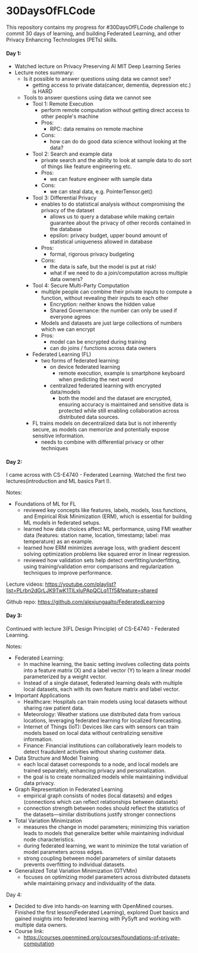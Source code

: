 # 30DaysOfFLCode


This repository contains my progress for #30DaysOfFLCode challenge to commit 30 days of learning, and building Federated Learning, and other Privacy Enhancing Technologies (PETs) skills.


#### Day 1:

- Watched lecture on Privacy Preserving AI MIT Deep Learning Series
- Lecture notes summary:
	- Is it possible to answer questions using data we cannot see?
		- getting access to private data(cancer, dementia, depression etc.) is HARD 
	- Tools to answer questions using data we cannot see
		- Tool 1: Remote Execution
			- perform remote computation without getting direct access to other people's machine
			- Pros:
				- RPC: data remains on remote machine
			- Cons:
				- how can do do good data science without looking at the data?
		- Tool 2: Search and example data 
			- private search and the ability to look at sample data to do sort of things like feature engineering etc.
			- Pros:
				- we can feature engineer with sample data
			- Cons:
				- we can steal data, e.g. PointerTensor.get()
		- Tool 3: Differential Privacy
			- enables to do statistical analysis without compromising the privacy of the dataset
				- allows us to query a database while making certain guarantee about the privacy of other records contained in the database
				- epsilon: privacy budget, upper bound amount of statistical uniqueness allowed in database 
			- Pros:
				- formal, rigorous privacy budgeting
			- Cons:
				- the data is safe, but the model is put at risk!
				- what if we need to do a join/computation across multiple data owners?
		- Tool 4: Secure Multi-Party Computation
			- multiple people can combine their private inputs to compute a function, without revealing their inputs to each other
				- Encryption: neither knows the hidden value
				- Shared Governance: the number can only be used if everyone agrees
			- Models and datasets are just large collections of numbers which we can encrypt
			- Pros:
				- model can be encrypted during training
				- can do joins / functions across data owners
		- Federated Learning (FL)
			- two forms of federated learning:
				- on device federated learning
					- remote execution, example is smartphone keyboard when predicting the next word
				-  centralized federated learning with encrypted data/models
					- both the model and the dataset are encrypted, ensuring accuracy is maintained and sensitive data is protected while still enabling collaboration across distributed data sources.
      - FL trains models on decentralized data but is not inherently secure, as models can memorize and potentially expose sensitive information.
          - needs to combine with differential privacy or other techniques
       
#### Day 2:

I came across with CS-E4740 - Federated Learning. Watched the first two lectures(introduction and ML basics Part I). 

Notes:
- Foundations of ML for FL
	- reviewed key concepts like features, labels, models, loss functions, and Empirical Risk Minimization (ERM), which is essential for building ML models in federated setups.
	- learned how data choices affect ML performance, using FMI weather data (features: station name, location, timestamp; label: max temperature) as an example.
	- learned how ERM minimizes average loss, with gradient descent solving optimization problems like squared error in linear regression.
	- reviewed how validation sets help detect overfitting/underfitting, using training/validation error comparisons and regularization techniques to improve performance.

Lecture videos: https://youtube.com/playlist?list=PLrbn2dGrLJK9TwK1TILxluPApQCLq1Tf5&feature=shared

Github repo: https://github.com/alexjungaalto/FederatedLearning


#### Day 3:

Continued with lecture 3(FL Design Principle) of CS-E4740 - Federated Learning.

Notes:

- Federated Learning:
	- In machine learning, the basic setting involves collecting data points into a feature matrix (X) and a label vector (Y) to learn a linear model parameterized by a weight vector.
 	- Instead of a single dataset, federated learning deals with multiple local datasets, each with its own feature matrix and label vector.
- Important Applications
	- Healthcare: Hospitals can train models using local datasets without sharing raw patient data.
	- Meteorology: Weather stations use distributed data from various locations, leveraging federated learning for localized forecasting.
	- Internet of Things (IoT): Devices like cars with sensors can train models based on local data without centralizing sensitive information.
	- Finance: Financial institutions can collaboratively learn models to detect fraudulent activities without sharing customer data.
- Data Structure and Model Training
	- each local dataset corresponds to a node, and local models are trained separately, enhancing privacy and personalization.
 	- the goal is to create normalized models while maintaining individual data privacy.
- Graph Representation in Federated Learning
	- empirical graph consists of nodes (local datasets) and edges (connections which can reflect relationships between datasets)
	- connection strength between nodes should reflect the statistics of the datasets—similar distributions justify stronger connections
- Total Variation Minimization
	- measures the change in model parameters; minimizing this variation leads to models that generalize better while maintaining individual node characteristics.
	- during federated learning, we want to minimize the total variation of model parameters across edges.
	- strong coupling between model parameters of similar datasets prevents overfitting to individual datasets.
- Generalized Total Variation Minimization (GTVMin)
	- focuses on optimizing model parameters across distributed datasets while maintaining privacy and individuality of the data.


Day 4: 

- Decided to dive into hands-on learning with OpenMined courses. Finished the first lesson(Federated Learning), explored Duet basics and gained insights into federated learning with PySyft and working with multiple data owners.
- Course link:
	- https://courses.openmined.org/courses/foundations-of-private-computation



